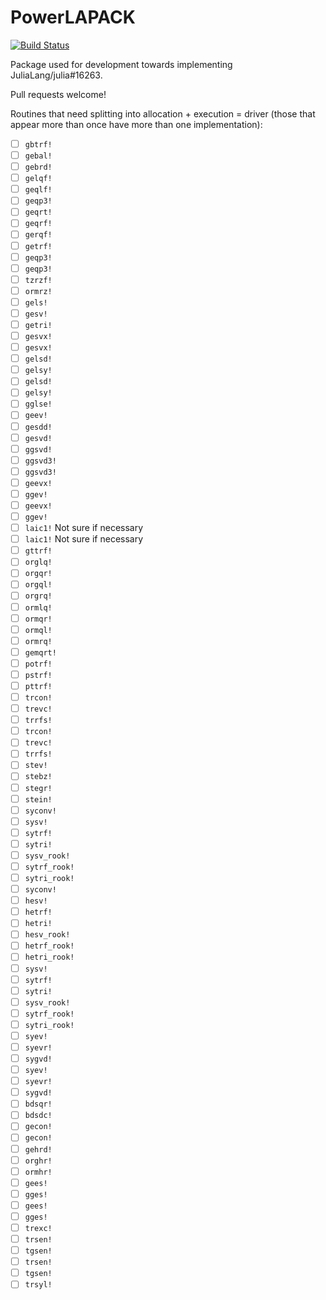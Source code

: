 # PowerLAPACK

[![Build Status](https://travis-ci.org/jagot/PowerLAPACK.jl.svg?branch=master)](https://travis-ci.org/jagot/PowerLAPACK.jl)

Package used for development towards implementing JuliaLang/julia#16263.

Pull requests welcome!

Routines that need splitting into allocation + execution = driver (those that appear more than once have more than one implementation):

- [ ] `gbtrf!`
- [ ] `gebal!`
- [ ] `gebrd!`
- [ ] `gelqf!`
- [ ] `geqlf!`
- [ ] `geqp3!`
- [ ] `geqrt!`
- [ ] `geqrf!`
- [ ] `gerqf!`
- [ ] `getrf!`
- [ ] `geqp3!`
- [ ] `geqp3!`
- [ ] `tzrzf!`
- [ ] `ormrz!`
- [ ] `gels!`
- [ ] `gesv!`
- [ ] `getri!`
- [ ] `gesvx!`
- [ ] `gesvx!`
- [ ] `gelsd!`
- [ ] `gelsy!`
- [ ] `gelsd!`
- [ ] `gelsy!`
- [ ] `gglse!`
- [ ] `geev!`
- [ ] `gesdd!`
- [ ] `gesvd!`
- [ ] `ggsvd!`
- [ ] `ggsvd3!`
- [ ] `ggsvd3!`
- [ ] `geevx!`
- [ ] `ggev!`
- [ ] `geevx!`
- [ ] `ggev!`
- [ ] `laic1!` Not sure if necessary
- [ ] `laic1!` Not sure if necessary
- [ ] `gttrf!`
- [ ] `orglq!`
- [ ] `orgqr!`
- [ ] `orgql!`
- [ ] `orgrq!`
- [ ] `ormlq!`
- [ ] `ormqr!`
- [ ] `ormql!`
- [ ] `ormrq!`
- [ ] `gemqrt!`
- [ ] `potrf!`
- [ ] `pstrf!`
- [ ] `pttrf!`
- [ ] `trcon!`
- [ ] `trevc!`
- [ ] `trrfs!`
- [ ] `trcon!`
- [ ] `trevc!`
- [ ] `trrfs!`
- [ ] `stev!`
- [ ] `stebz!`
- [ ] `stegr!`
- [ ] `stein!`
- [ ] `syconv!`
- [ ] `sysv!`
- [ ] `sytrf!`
- [ ] `sytri!`
- [ ] `sysv_rook!`
- [ ] `sytrf_rook!`
- [ ] `sytri_rook!`
- [ ] `syconv!`
- [ ] `hesv!`
- [ ] `hetrf!`
- [ ] `hetri!`
- [ ] `hesv_rook!`
- [ ] `hetrf_rook!`
- [ ] `hetri_rook!`
- [ ] `sysv!`
- [ ] `sytrf!`
- [ ] `sytri!`
- [ ] `sysv_rook!`
- [ ] `sytrf_rook!`
- [ ] `sytri_rook!`
- [ ] `syev!`
- [ ] `syevr!`
- [ ] `sygvd!`
- [ ] `syev!`
- [ ] `syevr!`
- [ ] `sygvd!`
- [ ] `bdsqr!`
- [ ] `bdsdc!`
- [ ] `gecon!`
- [ ] `gecon!`
- [ ] `gehrd!`
- [ ] `orghr!`
- [ ] `ormhr!`
- [ ] `gees!`
- [ ] `gges!`
- [ ] `gees!`
- [ ] `gges!`
- [ ] `trexc!`
- [ ] `trsen!`
- [ ] `tgsen!`
- [ ] `trsen!`
- [ ] `tgsen!`
- [ ] `trsyl!`
